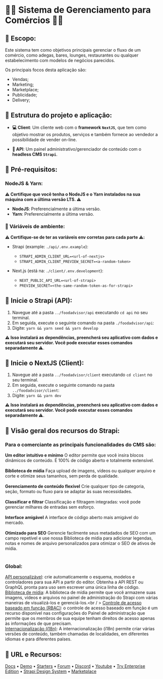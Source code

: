 # 🧑‍💻 Sistema de Gerenciamento para Comércios 🧑‍💻

## 📍 Escopo:

Este sistema tem como objetivos principais gerenciar o fluxo de um comércio, como adegas, bares, lounges, restaurantes ou qualquer estabelecimento com modelos de negócios parecidos. 

Os principais focos desta aplicação são:

* Vendas;
* Marketing;
* Marketplace;
* Publicidade;
* Delivery;

## 📍 Estrutura do projeto e aplicação:

* **💻 Client**: Um cliente web com o **framework ``NextJS``**, que tem como objetivo mostrar os produtos, serviços e também fornece ao vendedor a possibilidade de vender on-line.

* **🔨 API**: Um painel administrativo/gerenciador de conteúdo com o **headless CMS ``Strapi``**.

## 📍 Pré-requisitos:

### NodeJS & Yarn:
 
**⚠️ Certifique que você tenha o NodeJS e o Yarn instalados na sua máquina com a última versão LTS. ⚠️** 

- **NodeJS**: Preferencialmente a última versão.
- **Yarn**: Preferencialmente a última versão.

### 📍 Váriáveis de ambiente:

**⚠️ Certifique-se de ter as variáveis env corretas para cada parte ⚠️:**

- Strapi (example: `./api/.env.example`):
  - `STRAPI_ADMIN_CLIENT_URL=<url-of-nextjs>`
  - `STRAPI_ADMIN_CLIENT_PREVIEW_SECRET=<a-random-token>`

- Next.js (está na: `./client/.env.development`):
  - `NEXT_PUBLIC_API_URL=<url-of-strapi>`
  - `PREVIEW_SECRET=<the-same-random-token-as-for-strapi>`

## 📍 Inicie o Strapi (API):

 1. Navegue até a pasta `../foodadvisor/api` executando `cd api` no seu terminal.
 2. Em seguida, execute o seguinte comando na pasta `./foodadvisor/api`:
 3. Digite: ``` yarn && yarn seed && yarn develop ``` 
 
**⚠️ Isso instalará as dependências, preencherá seu aplicativo com dados e executará seu servidor. Você pode executar esses comandos separadamente ⚠️**.

## 📍 Inicie o NextJS (Client):

 1. Navegue até a pasta `../foodadvisor/client` executando ``cd client`` no seu terminal.
 2. Em seguida, execute o seguinte comando na pasta `../foodadvisor/client`:
 3. Digite: ``` yarn && yarn dev ``` 
 
**⚠️ Isso instalará as dependências, preencherá seu aplicativo com dados e executará seu servidor. Você pode executar esses comandos separadamente ⚠️**.

## 📍 Visão geral dos recursos do Strapi:

### Para o comerciante as principais funcionalidades do CMS são:

**Um editor intuitivo e mínimo** O editor permite que você insira blocos dinâmicos de conteúdo. É 100% de código aberto e totalmente extensível.
<br />
<br />
**Biblioteca de mídia** Faça upload de imagens, vídeos ou qualquer arquivo e corte e otimize seus tamanhos, sem perda de qualidade.
<br />
<br />
**Gerenciamento de conteúdo flexível** Crie qualquer tipo de categoria, seção, formato ou fluxo para se adaptar às suas necessidades.
<br />
<br />
**Classificar e filtrar** Classificação e filtragem integradas: você pode gerenciar milhares de entradas sem esforço.
<br />
<br />
**Interface amigável** A interface de código aberto mais amigável do mercado.
<br />
<br />
**Otimizado para SEO** Gerencie facilmente seus metadados de SEO com um campo repetível e use nossa Biblioteca de mídia para adicionar legendas, notas e nomes de arquivo personalizados para otimizar o SEO de ativos de mídia.
<br />
<br />

### Global:

[API personalizável](https://strapi.io/features/customizable-api): crie automaticamente o esquema, modelos e controladores para sua API a partir do editor. Obtenha a API REST ou GraphQL pronta para uso sem escrever uma única linha de código.<br />
[Biblioteca de mídia](https://strapi.io/features/media-library): A biblioteca de mídia permite que você armazene suas imagens, vídeos e arquivos no painel de administração do Strapi com várias maneiras de visualizá-los e gerenciá-los.<br / >
[Controle de acesso baseado em função (RBAC)](https://strapi.io/features/custom-roles-and-permissions): o controle de acesso baseado em função é um recurso disponível nas configurações do Painel de administração que permite que os membros de sua equipe tenham direitos de acesso apenas às informações de que precisam.<br />
[Internacionalização (i18n)](https://strapi.io/features/internationalization): A internacionalização (i18n) permite criar várias versões de conteúdo, também chamadas de localidades, em diferentes idiomas e para diferentes países.<br />


## 📍 URL e Recursos:

[Docs](https://docs.strapi.io) • [Demo](https://strapi.io/demo) • [Starters](https://strapi.io/starters) • [Forum](https://forum.strapi.io/) • [Discord](https://discord.strapi.io) • [Youtube](https://www.youtube.com/c/Strapi/featured) • [Try Enterprise Edition](https://strapi.io/enterprise) • [Strapi Design System](https://design-system.strapi.io/) • [Marketplace](https://market.strapi.io/)
